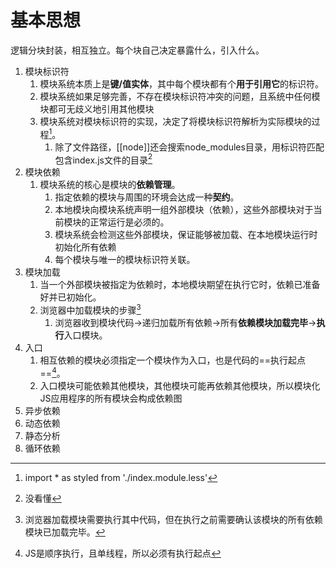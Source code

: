 # 基本思想
逻辑分块封装，相互独立。每个块自己决定暴露什么，引入什么。

1. 模块标识符
	1. 模块系统本质上是**键/值实体**，其中每个模块都有个**用于引用它**的标识符。
	2. 模块系统如果足够完善，不存在模块标识符冲突的问题，且系统中任何模块都可无歧义地引用其他模块
	3. 模块系统对模块标识符的实现，决定了将模块标识符解析为实际模块的过程[^1]。
		1. 除了文件路径，[[node]]还会搜索node_modules目录，用标识符匹配包含index.js文件的目录[^2]
2. 模块依赖
	1. 模块系统的核心是模块的**依赖管理**。
		1. 指定依赖的模块与周围的环境会达成一种**契约**。
		2. 本地模块向模块系统声明一组外部模块（依赖），这些外部模块对于当前模块的正常运行是必须的。
		3. 模块系统会检测这些外部模块，保证能够被加载、在本地模块运行时初始化所有依赖
		4. 每个模块与唯一的模块标识符关联。
3. 模块加载
	1. 当一个外部模块被指定为依赖时，本地模块期望在执行它时，依赖已准备好并已初始化。
	2. 浏览器中加载模块的步骤[^3]
		1. 浏览器收到模块代码→递归加载所有依赖→所有**依赖模块加载完毕**→**执行**入口模块。
4. 入口
	1. 相互依赖的模块必须指定一个模块作为入口，也是代码的==执行起点==[^4]。
	2. 入口模块可能依赖其他模块，其他模块可能再依赖其他模块，所以模块化JS应用程序的所有模块会构成依赖图
5. 异步依赖
6. 动态依赖
7. 静态分析
8. 循环依赖

[^1]: import \* as styled from './index.module.less'
[^2]: 没看懂
[^3]: 浏览器加载模块需要执行其中代码，但在执行之前需要确认该模块的所有依赖模块已加载完毕。
[^4]: JS是顺序执行，且单线程，所以必须有执行起点
